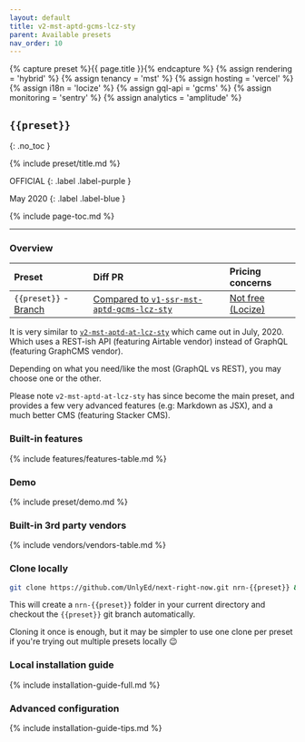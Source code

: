 ```yaml
---
layout: default
title: v2-mst-aptd-gcms-lcz-sty
parent: Available presets
nav_order: 10
---
```


{% capture preset %}{{ page.title }}{% endcapture %}
{% assign rendering = 'hybrid' %}
{% assign tenancy = 'mst' %}
{% assign hosting = 'vercel' %}
{% assign i18n = 'locize' %}
{% assign gql-api = 'gcms' %}
{% assign monitoring = 'sentry' %}
{% assign analytics = 'amplitude' %}

## `{{preset}}`
{: .no_toc }

{% include preset/title.md %}

OFFICIAL
{: .label .label-purple }

May 2020
{: .label .label-blue }

{% include page-toc.md %}

---

### Overview

| Preset | Diff PR | Pricing concerns |
|:-------|:--------|:-----------------|
| `{{preset}}` - [Branch](https://github.com/UnlyEd/next-right-now/tree/{{preset}}) | [Compared to `v1-ssr-mst-aptd-gcms-lcz-sty`](https://github.com/UnlyEd/next-right-now/pull/68) | [Not free (Locize)](../reference/vendors) |

It is very similar to [`v2-mst-aptd-at-lcz-sty`](./v2-mst-aptd-at-lcz-sty) which came out in July, 2020.
Which uses a REST-ish API (featuring Airtable vendor) instead of GraphQL (featuring GraphCMS vendor).

Depending on what you need/like the most (GraphQL vs REST), you may choose one or the other.

Please note `v2-mst-aptd-at-lcz-sty` has since become the main preset, and provides a few very advanced features (e.g: Markdown as JSX), and a much better CMS (featuring Stacker CMS).

### Built-in features

{% include features/features-table.md %}

### Demo

{% include preset/demo.md %}

### Built-in 3rd party vendors

{% include vendors/vendors-table.md %}

### Clone locally

```sh
git clone https://github.com/UnlyEd/next-right-now.git nrn-{{preset}} && cd nrn-{{preset}} && git checkout {{preset}}
```

This will create a `nrn-{{preset}}` folder in your current directory and checkout the `{{preset}}` git branch automatically.

Cloning it once is enough, but it may be simpler to use one clone per preset if you're trying out multiple presets locally :wink:

### Local installation guide

{% include installation-guide-full.md %}

### Advanced configuration

{% include installation-guide-tips.md %}
